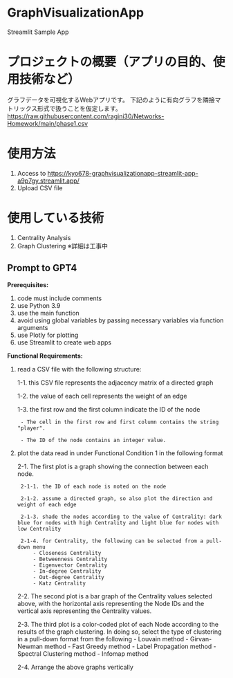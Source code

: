 # GraphVisualizationApp
Streamlit Sample App

# プロジェクトの概要（アプリの目的、使用技術など）
グラフデータを可視化するWebアプリです。
下記のように有向グラフを隣接マトリックス形式で扱うことを仮定します。
https://raw.githubusercontent.com/ragini30/Networks-Homework/main/phase1.csv

# 使用方法
1. Access to https://kyo678-graphvisualizationapp-streamlit-app-a9p7gy.streamlit.app/
2. Upload CSV file

# 使用している技術
1. Centrality Analysis
2. Graph Clustering
※詳細は工事中

## Prompt to GPT4
**Prerequisites:**
1. code must include comments
2. use Python 3.9
3. use the main function
4. avoid using global variables by passing necessary variables via function arguments
5. use Plotly for plotting
6. use Streamlit to create web apps

**Functional Requirements:**
1. read a CSV file with the following structure:
  
    1-1. this CSV file represents the adjacency matrix of a directed graph
 
    1-2. the value of each cell represents the weight of an edge
 
    1-3. the first row and the first column indicate the ID of the node
  
        - The cell in the first row and first column contains the string "player".
        
        - The ID of the node contains an integer value.
        
2. plot the data read in under Functional Condition 1 in the following format

    2-1. The first plot is a graph showing the connection between each node.
    
        2-1-1. the ID of each node is noted on the node
        
        2-1-2. assume a directed graph, so also plot the direction and weight of each edge
        
        2-1-3. shade the nodes according to the value of Centrality: dark blue for nodes with high Centrality and light blue for nodes with low Centrality
        
        2-1-4. for Centrality, the following can be selected from a pull-down menu
            - Closeness Centrality
            - Betweenness Centrality
            - Eigenvector Centrality
            - In-degree Centrality
            - Out-degree Centrality
            - Katz Centrality
            
    2-2. The second plot is a bar graph of the Centrality values selected above, with the horizontal axis representing the Node IDs and the vertical axis representing the Centrality values.
    
    2-3. The third plot is a color-coded plot of each Node according to the results of the graph clustering. In doing so, select the type of clustering in a pull-down format from the following
        - Louvain method
        - Girvan-Newman method
        - Fast Greedy method
        - Label Propagation method
        - Spectral Clustering method
        - Infomap method
        
    2-4. Arrange the above graphs vertically

